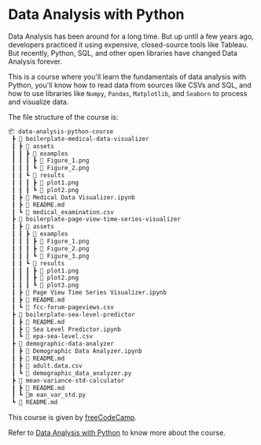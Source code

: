 # Data Analysis with Python

Data Analysis has been around for a long time. But up until a few years ago, developers practiced it using expensive, closed-source tools like Tableau. But recently, Python, SQL, and other open libraries have changed Data Analysis forever.

This is a course where you'll learn  the fundamentals of data analysis with Python, you'll know how to read data from sources like CSVs and SQL, and how to use libraries like `Numpy`, `Pandas`, `Matplotlib`, and `Seaborn` to process and visualize data.

The file structure of the course is:

```bash
📦 data-analysis-python-course
 ┣ 📂 boilerplate-medical-data-visualizer
 ┃ ┣ 📂 assets
 ┃ ┃ ┣ 📂 examples
 ┃ ┃ ┃ ┣ 📜 Figure_1.png
 ┃ ┃ ┃ ┗ 📜 Figure_2.png
 ┃ ┃ ┗ 📂 results
 ┃ ┃ ┃ ┣ 📜 plot1.png
 ┃ ┃ ┃ ┗ 📜 plot2.png
 ┃ ┣ 📜 Medical Data Visualizer.ipynb
 ┃ ┣ 📜 README.md
 ┃ ┗ 📜 medical_examination.csv
 ┣ 📂 boilerplate-page-view-time-series-visualizer
 ┃ ┣ 📂 assets
 ┃ ┃ ┣ 📂 examples
 ┃ ┃ ┃ ┣ 📜 Figure_1.png
 ┃ ┃ ┃ ┣ 📜 Figure_2.png
 ┃ ┃ ┃ ┗ 📜 Figure_3.png
 ┃ ┃ ┗ 📂 results
 ┃ ┃ ┃ ┣ 📜 plot1.png
 ┃ ┃ ┃ ┣ 📜 plot2.png
 ┃ ┃ ┃ ┗ 📜 plot3.png
 ┃ ┣ 📜 Page View Time Series Visualizer.ipynb
 ┃ ┣ 📜 README.md
 ┃ ┗ 📜 fcc-forum-pageviews.csv
 ┣ 📂 boilerplate-sea-level-predictor
 ┃ ┣ 📜 README.md
 ┃ ┣ 📜 Sea Level Predictor.ipynb
 ┃ ┗ 📜 epa-sea-level.csv
 ┣ 📂 demographic-data-analyzer
 ┃ ┣ 📜 Demographic Data Analyzer.ipynb
 ┃ ┣ 📜 README.md
 ┃ ┣ 📜 adult.data.csv
 ┃ ┗ 📜 demographic_data_analyzer.py
 ┣ 📂 mean-variance-std-calculator
 ┃ ┣ 📜 README.md
 ┃ ┗ 📜m ean_var_std.py
 ┗ 📜 README.md
```

This course is given by [freeCodeCamp](https://www.freecodecamp.org/learn).

Refer to [Data Analysis with Python](https://www.freecodecamp.org/learn/data-analysis-with-python/) to know more about the course.